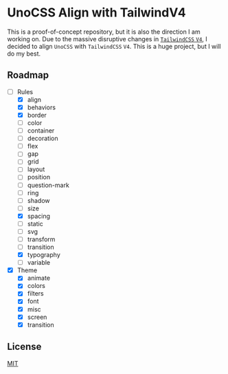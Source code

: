 # UnoCSS Align with TailwindV4

This is a proof-of-concept repository, but it is also the direction I am working on. Due to the massive disruptive changes in [`TailwindCSS`  `V4`](https://tailwindcss.com/docs/v4-beta), I decided to align `UnoCSS` with `TailwindCSS` `V4`. This is a huge project, but I will do my best.

## Roadmap

- [ ] Rules
  - [x] align
  - [x] behaviors
  - [x] border
  - [ ] color
  - [ ] container
  - [ ] decoration
  - [ ] flex
  - [ ] gap
  - [ ] grid
  - [ ] layout
  - [ ] position
  - [ ] question-mark
  - [ ] ring
  - [ ] shadow
  - [ ] size
  - [x] spacing
  - [ ] static
  - [ ] svg
  - [ ] transform
  - [ ] transition
  - [x] typography
  - [ ] variable
- [x] Theme
  - [x] animate
  - [x] colors
  - [x] filters
  - [x] font
  - [x] misc
  - [x] screen
  - [x] transition

## License

[MIT](./LICENSE)
